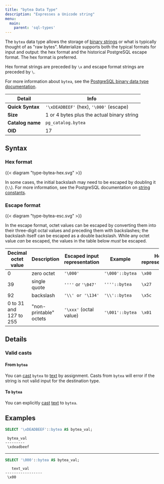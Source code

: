 ```yaml
---
title: "bytea Data Type"
description: "Expresses a Unicode string"
menu:
  main:
    parent: 'sql-types'
---
```


The `bytea` data type allows the storage of [binary strings](https://www.postgresql.org/docs/9.0/datatype-binary.html) or what is typically thought of as "raw bytes". Materialize supports both the typical formats for input and output: the hex format and the historical PostgreSQL escape format. The hex format is preferred.

Hex format strings are preceded by `\x` and escape format strings are preceded by `\`.

For more information about `bytea`, see the [PostgreSQL binary data type documentation](https://www.postgresql.org/docs/13/datatype-binary.html#id-1.5.7.12.9).

Detail | Info
-------|------
**Quick Syntax** | `'\xDEADBEEF'` (hex),  `'\000'` (escape)
**Size** | 1 or 4 bytes plus the actual binary string
**Catalog name** | `pg_catalog.bytea`
**OID** | 17

## Syntax

### Hex format

{{< diagram "type-bytea-hex.svg" >}}

In some cases, the initial backslash may need to be escaped by doubling it (`\\`). For more information, see the PostgreSQL documentation on [string constants](https://www.postgresql.org/docs/13/sql-syntax-lexical.html#SQL-SYNTAX-STRINGS).

### Escape format

{{< diagram "type-bytea-esc.svg" >}}

In the escape format, octet values can be escaped by converting them into their three-digit octal values and preceding them with backslashes; the backslash itself can be escaped as a double backslash. While any octet value *can* be escaped, the values in the table below *must* be escaped.

Decimal octet value | Description | Escaped input representation | Example | Hex representation
------------|--------|----|-----------|----
0  | zero octet | `'\000'` | `'\000'::bytea` | `\x00`
39  | single quote |`''''` or `'\047'` | `''''::bytea` | `\x27`
92  | backslash | `'\\' or '\134'` | `'\\'::bytea` | `\x5c`
0 to 31 and 127 to 255  | "non-printable" octets | `'\xxx'` (octal value) | `'\001'::bytea` | `\x01`

## Details

### Valid casts

#### From `bytea`

You can [cast](../../functions/cast) `bytea` to [text](../text) by assignment. Casts from `bytea`
will error if the string is not valid input for the destination type.

#### To `bytea`

You can explicitly [cast](../../functions/cast) [text](../text) to `bytea`.

## Examples

```sql
SELECT '\xDEADBEEF'::bytea AS bytea_val;
```
```nofmt
 bytea_val
---------
 \xdeadbeef
```

<hr>

```sql
SELECT '\000'::bytea AS bytea_val;
```
```nofmt
   text_val
-----------------
 \x00
```
